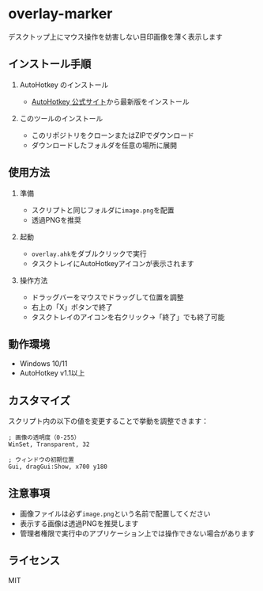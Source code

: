# overlay-marker

デスクトップ上にマウス操作を妨害しない目印画像を薄く表示します

## インストール手順

1. AutoHotkey のインストール
   - [AutoHotkey 公式サイト](https://www.autohotkey.com/)から最新版をインストール

2. このツールのインストール
   - このリポジトリをクローンまたはZIPでダウンロード
   - ダウンロードしたフォルダを任意の場所に展開

## 使用方法

1. 準備
   - スクリプトと同じフォルダに`image.png`を配置
   - 透過PNGを推奨

2. 起動
   - `overlay.ahk`をダブルクリックで実行
   - タスクトレイにAutoHotkeyアイコンが表示されます

3. 操作方法
   - ドラッグバーをマウスでドラッグして位置を調整
   - 右上の「X」ボタンで終了
   - タスクトレイのアイコンを右クリック→「終了」でも終了可能

## 動作環境

- Windows 10/11
- AutoHotkey v1.1以上

## カスタマイズ

スクリプト内の以下の値を変更することで挙動を調整できます：

```autohotkey
; 画像の透明度（0-255）
WinSet, Transparent, 32

; ウィンドウの初期位置
Gui, dragGui:Show, x700 y180
```

## 注意事項

- 画像ファイルは必ず`image.png`という名前で配置してください
- 表示する画像は透過PNGを推奨します
- 管理者権限で実行中のアプリケーション上では操作できない場合があります

## ライセンス

MIT
